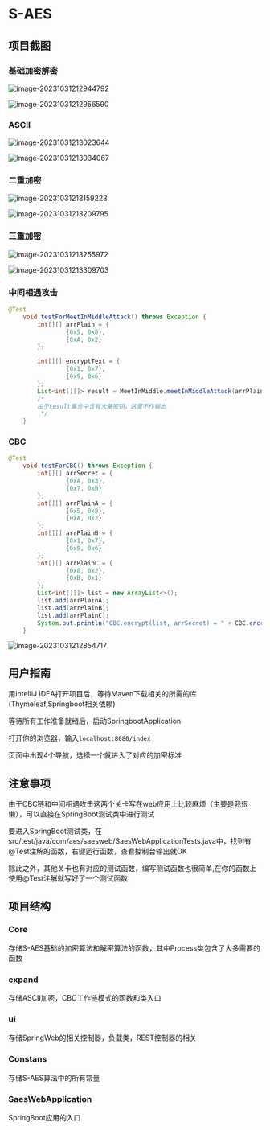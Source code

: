 # S-AES

## 项目截图

### 基础加密解密

![image-20231031212944792](C:\Users\DELL\AppData\Roaming\Typora\typora-user-images\image-20231031212944792.png)

![image-20231031212956590](C:\Users\DELL\AppData\Roaming\Typora\typora-user-images\image-20231031212956590.png)

### ASCII

![image-20231031213023644](C:\Users\DELL\AppData\Roaming\Typora\typora-user-images\image-20231031213023644.png)

![image-20231031213034067](C:\Users\DELL\AppData\Roaming\Typora\typora-user-images\image-20231031213034067.png)

### 二重加密

![image-20231031213159223](C:\Users\DELL\AppData\Roaming\Typora\typora-user-images\image-20231031213159223.png)

![image-20231031213209795](C:\Users\DELL\AppData\Roaming\Typora\typora-user-images\image-20231031213209795.png)

### 三重加密

![image-20231031213255972](C:\Users\DELL\AppData\Roaming\Typora\typora-user-images\image-20231031213255972.png)

![image-20231031213309703](C:\Users\DELL\AppData\Roaming\Typora\typora-user-images\image-20231031213309703.png)

### 中间相遇攻击

```java
@Test
    void testForMeetInMiddleAttack() throws Exception {
        int[][] arrPlain = {
                {0x5, 0x8},
                {0xA, 0x2}
        };

        int[][] encryptText = {
                {0x1, 0x7},
                {0x9, 0x6}
        };
        List<int[][]> result = MeetInMiddle.meetInMiddleAttack(arrPlain, encryptText);
        /*
        由于result集合中含有大量密钥，这里不作输出
         */
    }
```

### CBC

```java
@Test
    void testForCBC() throws Exception {
        int[][] arrSecret = {
                {0xA, 0x3},
                {0x7, 0xB}
        };
        int[][] arrPlainA = {
                {0x5, 0x8},
                {0xA, 0x2}
        };
        int[][] arrPlainB = {
                {0x1, 0x7},
                {0x9, 0x6}
        };
        int[][] arrPlainC = {
                {0x8, 0x2},
                {0xB, 0x1}
        };
        List<int[][]> list = new ArrayList<>();
        list.add(arrPlainA);
        list.add(arrPlainB);
        list.add(arrPlainC);
        System.out.println("CBC.encrypt(list, arrSecret) = " + CBC.encrypt(list, arrSecret));
    }
```

![image-20231031212854717](C:\Users\DELL\AppData\Roaming\Typora\typora-user-images\image-20231031212854717.png)

## 用户指南

用IntelliJ IDEA打开项目后，等待Maven下载相关的所需的库(Thymeleaf,Springboot相关依赖)

等待所有工作准备就绪后，启动SpringbootApplication

打开你的浏览器，输入`localhost:8080/index`

页面中出现4个导航，选择一个就进入了对应的加密标准



## 注意事项

由于CBC链和中间相遇攻击这两个关卡写在web应用上比较麻烦（主要是我很懒），可以直接在SpringBoot测试类中进行测试



要进入SpringBoot测试类，在src/test/java/com/aes/saesweb/SaesWebApplicationTests.java中，找到有@Test注解的函数，右键运行函数，查看控制台输出就OK



除此之外，其他关卡也有对应的测试函数，编写测试函数也很简单,在你的函数上使用@Test注解就写好了一个测试函数

## 项目结构

### Core

存储S-AES基础的加密算法和解密算法的函数，其中Process类包含了大多需要的函数

### expand

存储ASCII加密，CBC工作链模式的函数和类入口

### ui

存储SpringWeb的相关控制器，负载类，REST控制器的相关

### Constans

存储S-AES算法中的所有常量

### SaesWebApplication

SpringBoot应用的入口

